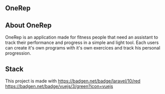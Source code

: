 ## OneRep 


## About OneRep
OneRep is an application made for fitness people that need an assistant to track their performance and progress in a simple and light tool. 
Each users can create it's own programs with it's own exercices and track his personal progression.

## Stack
This project is made with 
https://badgen.net/badge/laravel/10/red
https://badgen.net/badge/vuejs/3/green?icon=vuejs
